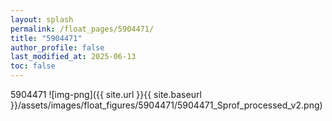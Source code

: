 ```yaml
---
layout: splash
permalink: /float_pages/5904471/
title: "5904471"
author_profile: false
last_modified_at: 2025-06-13
toc: false
---
```

 
5904471
![img-png]({{ site.url }}{{ site.baseurl }}/assets/images/float_figures/5904471/5904471_Sprof_processed_v2.png)